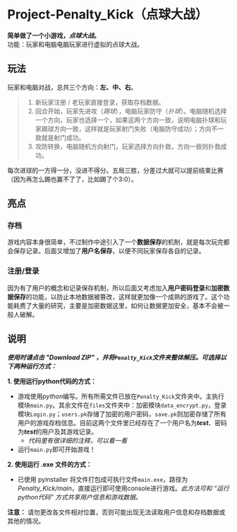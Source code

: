 # Project-Penalty_Kick（点球大战）

**简单做了一个小游戏，*点球大战*。**   
功能：玩家和电脑电脑玩家进行虚拟的点球大战。  

## 玩法
玩家和电脑对战，总共三个方向：**左、中、右**。
>1. 新玩家注册 / 老玩家直接登录，获取存档数据。  
>2. 回合开始，玩家先进攻（*踢球*），电脑玩家防守（*扑球*）。电脑随机选择一个方向，玩家也选择一个，如果这两个方向一致，说明电脑扑球和玩家踢球方向一致，这样就是玩家射门失败（电脑防守成功）；方向不一致就是射门成功。  
>3. 攻防转换，电脑随机方向射门，玩家选择方向扑救，方向一致则扑救成功。  

每次进球的一方得一分，没进不得分。五局三胜，分差过大就可以提前结束比赛（因为再怎么踢也赢不了了，比如踢了个3:0）。

## 亮点
### 存档  
游戏内容本身很简单，不过制作中途引入了一个**数据保存**的机制，就是每次玩完都会保存记录。后面又增加了**用户名保存**，以便不同玩家保存各自的记录。

### 注册/登录  
因为有了用户的概念和记录保存机制，所以后面又考虑加入**用户密码登录**和**加密数据保存**的功能，以防止本地数据被篡改，这样就更加像一个成熟的游戏了。这个功能耗费了大量的研究，主要是加密数据这里，如何让数据更加安全，基本不会被一般人破解。

## 说明
***使用时请点击 "Download ZIP" ，并将`Penalty_Kick`文件夹整体解压。可选择以下两种运行方式：***  

**1. 使用运行python代码的方式：**  
- 游戏使用*python*编写。所有所需文件已放在`Penalty_Kick`文件夹中。主执行模块`main.py`。其余文件在`files`文件夹中：加密模块`data_encrypt.py`，登录模块`Login.py`；`users.pk`存储了加密的用户密码，`save.pk`则加密存储了所有用户的游戏存档信息。目前这两个文件里已经存在了一个用户名为***test***、密码为***test***的用户及其游戏记录。
    - *代码里有很详细的注释，可以看一看*
- 运行`main.py`即可开始游戏！

**2. 使用运行 .exe 文件的方式：**
- 已使用 pyinstaller 将文件打包成可执行文件`main.exe`，路径为*Penalty_Kick/main*，直接运行即可使用console进行游戏。*此方法可和 “运行python代码” 方式共享用户信息和游戏数据。*

**注意：** 请勿更改各文件相对位置，否则可能出现无法读取用户信息和存档数据或其他的情况。
